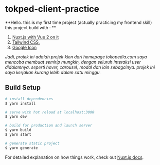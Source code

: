 # tokped-client-practice
**Hello. this is my first time project (actually practicing my frontend skill)
this project build with : ** 
1. [Nuxt.js with Vue 2 on it](https://nuxtjs.org)
2. [Tailwind CSS.](https://tailwindcss.com/)
3. [Google Icon](https://fonts.google.com/icons)

*Jadi, projek ini adalah projek klon dari homepage tokopedia.com
saya mencoba membuat semirip mungkin, dengan seluruh interaksi user didalamnya.
seperti hover, carousel, modal dan lain sebagainya.
projek ini saya kerjakan kurang lebih dalam satu minggu.*

## Build Setup

```bash
# install dependencies
$ yarn install

# serve with hot reload at localhost:3000
$ yarn dev

# build for production and launch server
$ yarn build
$ yarn start

# generate static project
$ yarn generate
```

For detailed explanation on how things work, check out [Nuxt.js docs](https://nuxtjs.org).
